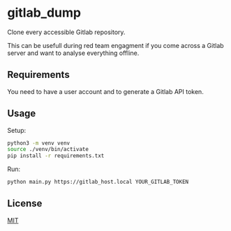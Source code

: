 # gitlab_dump

Clone every accessible Gitlab repository.

This can be usefull during red team engagment if you come across a Gitlab server and want to analyse everything offline.

## Requirements

You need to have a user account and to generate a Gitlab API token.

## Usage

Setup:

```bash
python3 -m venv venv
source ./venv/bin/activate
pip install -r requirements.txt
```

Run:

```bash
python main.py https://gitlab_host.local YOUR_GITLAB_TOKEN
```

## License

[MIT](./LICENSE)
